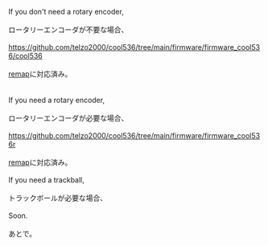 


If you don't need a rotary encoder,
<br>
<br>
ロータリーエンコーダが不要な場合、
<br>
<br>
https://github.com/telzo2000/cool536/tree/main/firmware/firmware_cool536/cool536<br>
<br>
[remap](https://remap-keys.app)に対応済み。
<br>
<br>
<br>
If you need a rotary encoder,
<br>
<br>
ロータリーエンコーダが必要な場合、
<br>
<br>
https://github.com/telzo2000/cool536/tree/main/firmware/firmware_cool536r<br>
<br>
[remap](https://remap-keys.app)に対応済み。
<br>
<br>
If you need a trackball,
<br>
<br>
トラックボールが必要な場合、
<br>
<br>
Soon.
<br>
<br>
あとで。
